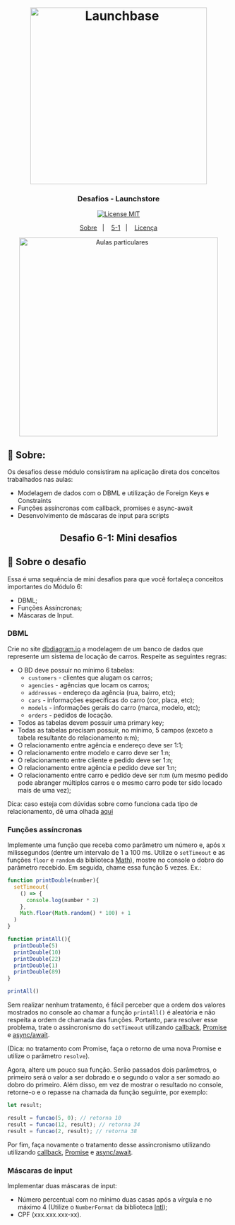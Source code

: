 <h1 align="center">
    <img alt="Launchbase" src="https://storage.googleapis.com/golden-wind/bootcamp-launchbase/logo.png" width="400px" />
</h1>

<h3 align="center">
  Desafios - Launchstore
</h3>

<p align="center">

  <a href="https://opensource.org/licenses/MIT" >
    <img src="https://img.shields.io/badge/license-MIT-brightgreen" alt="License MIT">
  </a>

</p>

<p align="center">
  <a href="#pushpin-sobre">Sobre</a>&nbsp;&nbsp;&nbsp;|&nbsp;&nbsp;&nbsp;
  <a href="#desafio-6-1-mini-desafios">5-1</a>&nbsp;&nbsp;&nbsp;|&nbsp;&nbsp;&nbsp;
  <a href="#key-licença">Licença</a>
</p>


<div align="center">
  <img src="https://s8.gifyu.com/images/private_class2147217d926e77b9.gif" alt="Aulas particulares" height="450px">
</div>


## :pushpin: Sobre:

Os desafios desse módulo consistiram na aplicação direta dos conceitos trabalhados nas aulas: <br>
- Modelagem de dados com o DBML e utilização de Foreign Keys e Constraints
- Funções assíncronas com callback, promises e async-await
- Desenvolvimento de máscaras de input para scripts


<h2 align="center">
  Desafio 6-1: Mini desafios
</h2>

## :rocket: Sobre o desafio

Essa é uma sequência de mini desafios para que você fortaleça conceitos importantes do Módulo 6:

- DBML;
- Funções Assíncronas;
- Máscaras de Input.

### DBML

Crie no site [dbdiagram.io](https://dbdiagram.io/home) a modelagem de um banco de dados que represente um sistema de locação de carros. Respeite as seguintes regras:

- O BD deve possuir no mínimo 6 tabelas:
  - `customers` - clientes que alugam os carros;
  - `agencies` - agências que locam os carros;
  - `addresses` - endereço da agência (rua, bairro, etc);
  - `cars` - informações específicas do carro (cor, placa, etc);
  - `models` - informações gerais do carro (marca, modelo, etc);
  - `orders` - pedidos de locação.
- Todos as tabelas devem possuir uma primary key;
- Todas as tabelas precisam possuir, no mínimo, 5 campos (exceto a tabela resultante do relacionamento n:m);
- O relacionamento entre agência e endereço deve ser 1:1;
- O relacionamento entre modelo e carro deve ser 1:n;
- O relacionamento entre cliente e pedido deve ser 1:n;
- O relacionamento entre agência e pedido deve ser 1:n;
- O relacionamento entre carro e pedido deve ser n:m (um mesmo pedido pode abranger múltiplos carros e o mesmo carro pode ter sido locado mais de uma vez);

Dica: caso esteja com dúvidas sobre como funciona cada tipo de relacionamento, dê uma olhada [aqui](https://sites.google.com/site/uniplibancodedados1/aulas/aula-7---tipos-de-relacionamento)

### Funções assíncronas

Implemente uma função que receba como parâmetro um número e, após x milissegundos (dentre um intervalo de 1 a 100 ms. Utilize o `setTimeout` e as funções `floor` e `random` da biblioteca [Math](https://developer.mozilla.org/pt-BR/docs/Web/JavaScript/Reference/Global_Objects/Math)), mostre no console o dobro do parâmetro recebido. Em seguida, chame essa função 5 vezes. Ex.:

```js
function printDouble(number){
  setTimeout(
    () => {
      console.log(number * 2)
    }, 
    Math.floor(Math.random() * 100) + 1
  )
}

function printAll(){
  printDouble(5)
  printDouble(10)
  printDouble(22)
  printDouble(1)
  printDouble(89)
}

printAll()
```

Sem realizar nenhum tratamento, é fácil perceber que a ordem dos valores mostrados no console ao chamar a função `printAll()` é aleatória e não respeita a ordem de chamada das funções. Portanto, para resolver esse problema, trate o assincronismo do `setTimeout` utilizando [callback](https://developer.mozilla.org/pt-BR/docs/Glossario/Callback_function), [Promise](https://developer.mozilla.org/pt-BR/docs/Web/JavaScript/Reference/Global_Objects/Promise) e [async/await](https://developer.mozilla.org/pt-BR/docs/Web/JavaScript/Reference/Operators/await).

(Dica: no tratamento com Promise, faça o retorno de uma nova Promise e utilize o parâmetro `resolve`).

Agora, altere um pouco sua função. Serão passados dois parâmetros, o primeiro será o valor a ser dobrado e o segundo o valor a ser somado ao dobro do primeiro. Além disso, em vez de mostrar o resultado no console, retorne-o e o repasse na chamada da função seguinte, por exemplo:

```js
let result;

result = funcao(5, 0); // retorna 10
result = funcao(12, result); // retorna 34
result = funcao(2, result); // retorna 38
```

Por fim, faça novamente o tratamento desse assincronismo utilizando utilizando [callback](https://developer.mozilla.org/pt-BR/docs/Glossario/Callback_function), [Promise](https://developer.mozilla.org/pt-BR/docs/Web/JavaScript/Reference/Global_Objects/Promise) e [async/await](https://developer.mozilla.org/pt-BR/docs/Web/JavaScript/Reference/Operators/await).

### Máscaras de input

Implementar duas máscaras de input:

- Número percentual com no mínimo duas casas após a vírgula e no máximo 4 (Utilize o `NumberFormat` da biblioteca [Intl](https://developer.mozilla.org/pt-BR/docs/Web/JavaScript/Reference/Global_Objects/NumberFormat));
- CPF (xxx.xxx.xxx-xx).